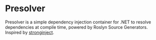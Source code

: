 # Presolver
Presolver is a simple dependency injection container for .NET to resolve dependencies at compile time, powered by Roslyn Source Generators.
Inspired by  [stronginject](https://github.com/YairHalberstadt/stronginject).



